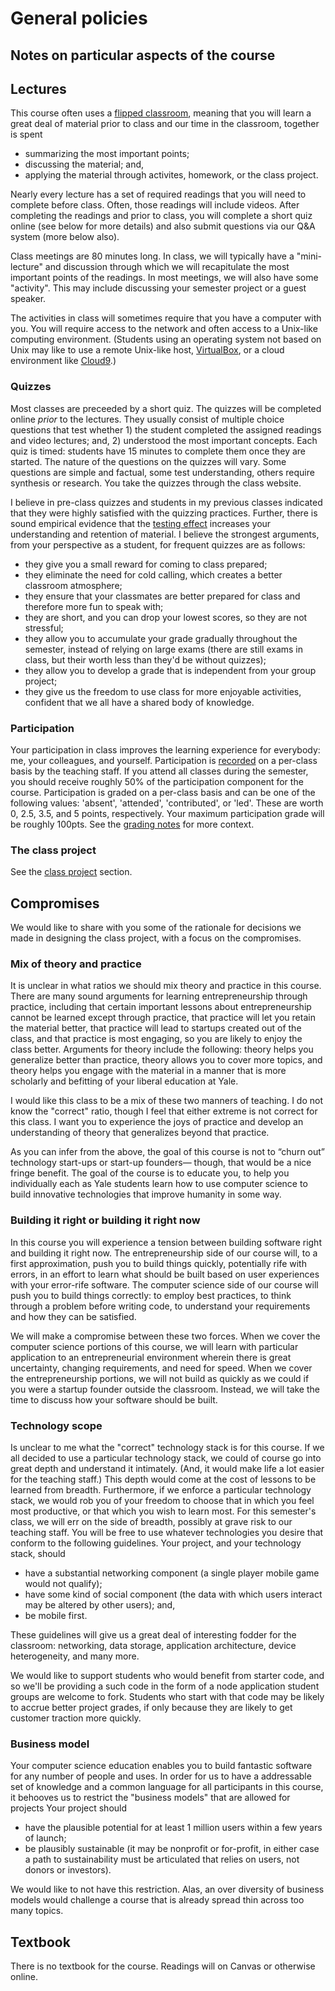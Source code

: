 # General policies

## Notes on particular aspects of the course

## Lectures

This course often uses a [flipped classroom](http://en.wikipedia.org/wiki/Flipped_classroom),
meaning that you will learn
a great deal of material prior to class and our time in the classroom,
together is spent

- summarizing the most important points;
- discussing the material; and,
- applying the material through activites, homework, or the class project.

Nearly every lecture has a set of required readings that you
will need to complete before class. Often, those readings will
include videos. After completing the
readings and prior to class, you will complete a short quiz
online (see below for more details) and also submit questions
via our Q&A system (more below also).

Class meetings are 80 minutes long.
In class, we will typically have
a "mini-lecture" and discussion through which we will recapitulate the
most important points of the readings. In most meetings, we will also
have some "activity". This
may include discussing your semester project or a guest speaker.

The activities in class will sometimes require that you have
a computer with you. You will require access to the network
and often access to a Unix-like computing environment. (Students using
an operating system not based on Unix may like to use a remote Unix-like host,
[VirtualBox](https://www.virtualbox.org/wiki/Downloads), or a cloud environment
like [Cloud9](http://c9.io).)

### Quizzes

Most classes are preceeded by a short quiz. The quizzes will be
completed online _prior_ to the lectures. They usually consist of
multiple choice questions that test whether 1) the student completed
the assigned readings and video lectures; and, 2) understood the
most important concepts. Each quiz is timed: students have 15 minutes
to complete them once they are started. The nature of the questions
on the quizzes will vary. Some questions are simple and factual,
some test understanding, others require synthesis or research. You
take the quizzes through the class website.

I believe in pre-class quizzes and students in my previous classes indicated
that they were highly satisfied with the quizzing practices. Further, there is sound
empirical evidence that the [testing effect](https://en.wikipedia.org/wiki/Testing_effect)
increases your understanding and retention of material.
I believe the strongest arguments, from your perspective as a student, for frequent quizzes are as follows:

- they give you a small reward for coming to class prepared;
- they eliminate the need for cold calling, which creates a better classroom atmosphere;
- they ensure that your classmates are better prepared for class and therefore more fun to speak with;
- they are short, and you can drop your lowest scores, so they are not stressful;
- they allow you to accumulate your grade gradually throughout the semester, instead of relying on large exams (there are still exams in class, but their worth less than they'd be without quizzes);
- they allow you to develop a grade that is independent from your group project;
- they give us the freedom to use class for more enjoyable activities, confident that we all have a shared body of knowledge.

### Participation

Your participation in class improves the learning experience
for everybody: me, your colleagues, and yourself. Participation
is [recorded](https://github.com/kljensen/yelukerest/blob/master/db/src/data/yeluke/engagement.sql) on a per-class basis by the teaching staff. If you
attend all classes during the semester, you should receive
roughly 50% of the participation component for the course.
Participation is graded on a per-class basis and can be one
of the following values: 'absent', 'attended', 'contributed', or 'led'.
These are worth 0, 2.5, 3.5, and 5 points, respectively. Your
maximum participation grade will be roughly 100pts. See the
[grading notes](grading.md) for more context.

### The class project

See the [class project](class-project.md) section.

## Compromises

We would like to share with you some of the rationale for decisions we made
in designing the class project, with a focus on the compromises.

### Mix of theory and practice

It is unclear in what ratios we should mix theory and practice in this course.
There are many sound arguments for learning entrepreneurship through practice,
including that certain important lessons about entrepreneurship cannot be
learned except through practice, that practice will let you retain the material
better, that practice will lead to startups created out of the class, and that
practice is most engaging, so you are likely to enjoy the class better.
Arguments for theory include the following: theory helps you generalize better
than practice, theory allows you to cover more topics, and theory helps you
engage with the material in a manner that is more scholarly and befitting of
your liberal education at Yale.

I would like this class to be a mix of these two manners of teaching. I do not
know the "correct" ratio, though I feel that either extreme is not correct for
this class. I want you to experience the joys of practice and develop an
understanding of theory that generalizes beyond that practice.

As you can infer from the above, the goal of this course is not to “churn out”
technology start-ups or start-up founders— though, that would be a nice fringe benefit. The
goal of the course is to educate you, to help you individually each as Yale
students learn how to use computer science to build innovative technologies that
improve humanity in some way.

### Building it right or building it right now

In this course you will experience a tension between building software right
and building it right now. The entrepreneurship side of our course will, to a
first approximation, push you to build things quickly, potentially rife with
errors, in an effort to learn what should be built based on user experiences
with your error-rife software. The computer science side of our course will
push you to build things correctly: to employ best practices, to think through
a problem before writing code, to understand your requirements and how they can
be satisfied.

We will make a compromise between these two forces. When we cover the computer
science portions of this course, we will learn with particular application to an
entrepreneurial environment wherein there is great uncertainty, changing
requirements, and need for speed. When we cover the entrepreneurship portions,
we will not build as quickly as we could if you were a startup founder outside
the classroom. Instead, we will take the time to discuss how your software
should be built.

### Technology scope

Is unclear to me what the "correct" technology stack is for this course. If we
all decided to use a particular technology stack, we could of course go into
great depth and understand it intimately. (And, it would make life a lot easier
for the teaching staff.) This depth would come at the cost of lessons to be
learned from breadth. Furthermore, if we enforce a particular technology stack,
we would rob you of your freedom to choose that in which you feel most
productive, or that which you wish to learn most. For this semester's class, we
will err on the side of breadth, possibly at grave risk to our teaching staff.
You will be free to use whatever technologies you desire that conform to the
following guidelines. Your project, and your technology stack, should

- have a substantial
  networking component (a single player mobile game would not qualify);
- have
  some kind of social component (the data with which users interact may be
  altered by other users); and,
- be mobile first.

These guidelines will give us a great deal of interesting fodder for the
classroom: networking, data storage, application architecture, device
heterogeneity, and many more.

We would like to support students who would benefit from starter code,
and so we'll be providing a such code in the form of a node application
student groups are welcome to fork. Students who start with that code
may be likely to accrue better project grades, if only because they are likely
to get customer traction more quickly.

### Business model

Your computer science education enables you to build fantastic software for any
number of people and uses. In order for us to have a addressable
set of knowledge and a common language for all participants in this course, it
behooves us to
restrict the "business models" that are allowed for projects Your
project should

- have the plausible potential for at least 1 million users
  within a few years of launch;
- be plausibly sustainable (it may be nonprofit or
  for-profit, in either case a path to sustainability must be articulated that
  relies on users, not donors or investors).

We would like to not have this restriction. Alas, an over diversity of
business models would challenge a course that is already spread thin across
too many topics.

## Textbook

There is no textbook for the course. Readings will on Canvas or otherwise
online.
